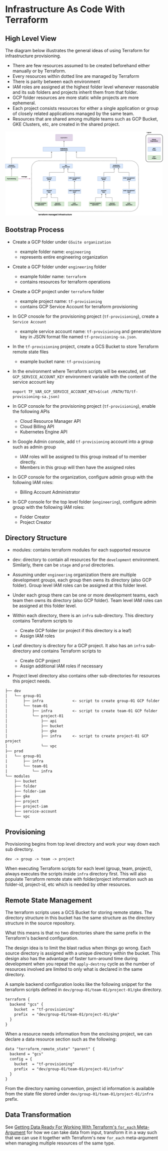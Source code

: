 # Infrastructure As Code With Terraform

## High Level View

The diagram below illustrates the general ideas of using Terraform for infrastructure provisioning.

* There are few resources assumed to be created beforehand either manually or by Terraform.
* Every resources within dotted line are managed by Terraform
* There is parity between each environment
* IAM roles are assigned at the highest folder level whenever reasonable and its sub folders and projects inherit them from that folder.
* GCP folder resources are more static while projects are more ephemeral.
* Each project consists resources for either a single application or group of closely related applications managed by the same team.
* Resources that are shared among multiple teams such as GCP Bucket, GKE Clusters, etc, are created in the shared project.

![high-level.png](./docs/high-level.png)

## Bootstrap Process
* Create a GCP folder under `GSuite organization`
    * example folder name: `engineering`
    * represents entire engineering organization

* Create a GCP folder under `engineering` folder
    * example folder name: `terraform`
    * contains resources for terraform operations

* Create a GCP project under `terraform` folder
    * example project name: `tf-provisioning`
    * contains GCP Service Account for terraform provisioning

* In GCP cnosole for the provisioning project (`tf-provisioning`), create a `Service Account`
    * example service account name: `tf-provisioning` and generate/store key in JSON format file named `tf-provisioning-sa.json`.

* In the `tf-provisioning` project, create a GCS Bucket to store Terraform remote state files
    * example bucket nane: `tf-provisioning`

* In the environment where Terraform scripts will be executed, set `GCP_SERVICE_ACCOUNT_KEY` environment variable  with the content of the service account key
    ```
    export TF_VAR_GCP_SERVICE_ACCOUNT_KEY=$(cat /PATH/TO/tf-provisioning-sa.json)
    ```

* In GCP console for the provisioning project (`tf-provisioning`), enable the following APIs
    * Cloud Resource Manager API 
    * Cloud Billing API
    * Kubernetes Engine API 

* In Google Admin console, add `tf-provisioning` account into a group such as admin group
    * IAM roles will be assigned to this group instead of to member directly. 
    * Members in this group will then have the assigned roles

* In GCP console for the organization, configure admin group with the following IAM roles:
    * Billing Account Administrator

* In GCP console for the top level folder (`engineering`), configure admin group with the following IAM roles:
    * Folder Creator
    * Project Creator



## Directory Structure
* modules: contains terraform modules for each supported resource

* dev: directory to contain all resources for the `development` environment. Similarly, there can be `stage` and `prod` directories.

* Assuming under `engineering` organization there are multiple development groups, each group then owns its directory (also GCP folder).  Group level IAM roles can be assigned at this folder level.

* Under each group there can be one or more development teams, each team then owns its directory (also GCP folder). Team level IAM roles can be assigned at this folder level. 

* Within each directory, there is an `infra` sub-directory. This directory contains Terraform scripts to 
    * Create GCP folder (or project if this directory is a leaf)
    * Assign IAM roles

* Leaf directory is directory for a GCP project. It also has an `infra` sub-directory and contains Terraform scripts to 
    * Create GCP project
    * Assign additional IAM roles if necessary

* Project level directory also contains other sub-directories for resources this project needs.


```
├── dev
│   └── group-01
│       ├── infra             <- script to create group-01 GCP folder
│       └── team-01
│           ├── infra         <- script to create team-01 GCP folder
│           └── project-01
│               ├── api
│               ├── bucket
│               ├── gke
│               ├── infra     <- script to create project-01 GCP project
│               └── vpc
├── prod
|   └── group-01
|       ├── infra
|       └── team-01
|           └── infra
└── modules
    ├── bucket
    ├── folder
    ├── folder-iam
    ├── gke
    ├── project
    ├── project-iam
    ├── service-account
    └── vpc
```

## Provisioning

Provisioning begins from top level directory and work your way down each sub directory. 

```
dev -> group -> team -> project
```

When executing Terraform scripts for each level (group, team, project), always executes the scripts inside `infra` directory first. This will also populate Terraform remote state with folder/project information such as folder-id, project-id, etc which is needed by other resources. 

## Remote State Management

The terraform scripts uses a GCS Bucket for storing remote states. The directory structure in this bucket has the same structure as the directory structure in the source repository.

What this means is that no two directories share the same prefix in the Terraform's backend configuration.

The design idea is to limit the blast radius when things go wrong. Each source directory is assigned with a unique directory within the bucket. This design also has the advantage of faster turn-around time during development when you repeat the `apply-destroy` cycle as the number of resources involved are limited to only what is declared in the same directory.

A sample backend configuration looks like the following snippet for the terraform scripts defined in `dev/group-01/team-01/project-01/gke` directory.

```
terraform {
  backend "gcs" {
    bucket  = "tf-provisioning"
    prefix  = "dev/group-01/team-01/project-01/gke"
  }
}
```

When a resource needs information from the enclosing project, we can declare a data resource section such as the following:

```
data "terraform_remote_state" "parent" {
  backend = "gcs"
  config = {
    bucket  = "tf-provisioning"
    prefix  = "dev/group-01/team-01/project-01/infra"
  }
}
```

From the directory naming convention, project id information is available from the state file stored under `dev/group-01/team-01/project-01/infra` prefix.


## Data Transformation

See [Getting Data Ready For Working With Terraform's `for_each` Meta-Argument](./docs/data_transformation.md) for how we can take data from input, transform it in a way such that we can use it together with Terraform's new `for_each` meta-argument when managing multiple resources of the same type.
